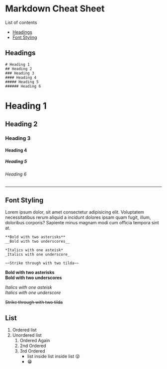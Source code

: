 # Markdown Cheat Sheet

List of contents   
- [Headings](#headings)
- [Font Styling](#font-styling)



## Headings
```
# Heading 1
## Heading 2
### Heading 3
#### Heading 4  
##### Heading 5
###### Heading 6
```
# Heading 1
## Heading 2
### Heading 3
#### Heading 4  
##### Heading 5
###### Heading 6

---

## Font Styling
Lorem ipsum dolor, sit amet consectetur adipisicing elit. Voluptatem necessitatibus rerum aliquid a incidunt dolores ipsam quam fugit, illum, doloribus corporis? Sapiente minus magnam modi cum officia tempora sint at.

```
**Bold with two asterisks**
__Bold with two underscores__

*Italics with one asteisk*
_Italics with one underscore_

~~Strike through with two tilda~~

```
**Bold with two asterisks**  
__Bold with two underscores__  

*Italics with one asteisk*  
_Italics with one underscore_


~~Strike through with two tilda~~

## List 

1.  Ordered list
2.  Unordered list  
    1. Ordered Again
    2. 2nd Ordered
    3. 3rd Ordered
        -   list inside list inside list 😜
        -   😁   
  


